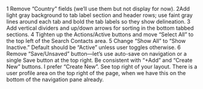 1 Remove “Country” fields (we’ll use them but not display for now).
2Add light gray background to tab label section and header rows; use faint gray lines around each tab and bold the tab labels so they show delineation.
3 Add vertical dividers and up/down arrows for sorting in the bottom tabbed sections.
4 Tighten up the Actions/Active buttons and move “Select All” to the top left of the Search Contacts area.
5 Change “Show All” to “Show Inactive.” Default should be “Active” unless user toggles otherwise.
6 Remove “Save/Unsaved” button—let’s use auto-save on navigation or a single Save button at the top right. Be consistent with “+Add” and “Create New” buttons.  I prefer “Create New”.  See top right of your layout.   There is a user profile area on the top right of the page, when we have this on the bottom of the navigation pane already.  
